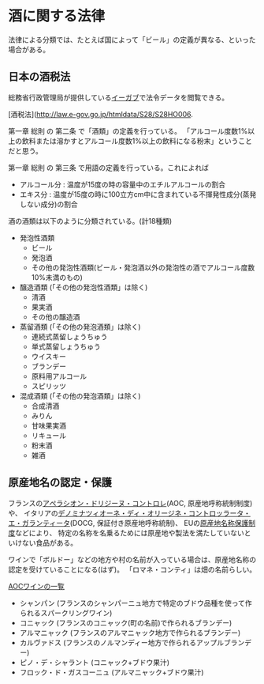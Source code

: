 # 酒に関する法律

法律による分類では、たとえば国によって「ビール」の定義が異なる、といった場合がある。

## 日本の酒税法
総務省行政管理局が提供している[イーガブ](http://law.e-gov.go.jp/cgi-bin/idxsearch.cgi)で法令データを閲覧できる。

[酒税法](http://law.e-gov.go.jp/htmldata/S28/S28HO006.

第一章 総則 の 第二条 で「酒類」の定義を行っている。
「アルコール度数1%以上の飲料または溶かすとアルコール度数1%以上の飲料になる粉末」ということだと思う。

第一章 総則 の 第三条 で用語の定義を行っている。これによれば

 - アルコール分 : 温度が15度の時の容量中のエチルアルコールの割合
 - エキス分 : 温度が15度の時に100立方cm中に含まれている不揮発性成分(蒸発しない成分)の割合

酒の酒類は以下のように分類されている。(計18種類)

 - 発泡性酒類
   - ビール
   - 発泡酒
   - その他の発泡性酒類(ビール・発泡酒以外の発泡性の酒でアルコール度数10%未満のもの)
 - 醸造酒類 (「その他の発泡性酒類」は除く)
   - 清酒
   - 果実酒
   - その他の醸造酒
 - 蒸留酒類 (「その他の発泡酒類」は除く)
   - 連続式蒸留しょうちゅう
   - 単式蒸留しょうちゅう
   - ウイスキー
   - ブランデー
   - 原料用アルコール
   - スピリッツ
 - 混成酒類 (「その他の発泡酒類」は除く)
   - 合成清酒
   - みりん
   - 甘味果実酒
   - リキュール
   - 粉末酒
   - 雑酒



## 原産地名の認定・保護
フランスの[アペラシオン・ドリジーヌ・コントロレ](http://ja.wikipedia.org/wiki/アペラシオン・ドリジーヌ・コントロレ)(AOC, 原産地呼称統制制度)や、
イタリアの[デノミナツィオーネ・ディ・オリージネ・コントロッラータ・エ・ガランティータ](http://ja.wikipedia.org/wiki/デノミナツィオーネ・ディ・オリージネ・コントロッラータ・エ・ガランティータ)(DOCG, 保証付き原産地呼称統制)、
EUの[原産地名称保護制度](http://ja.wikipedia.org/wiki/原産地名称保護制度)などにより、
特定の名称を名乗るためには原産地や製法を満たしていないといけない食品がある。

ワインで「ボルドー」などの地方や村の名前が入っている場合は、原産地名称の認定を受けていることになる(はず)。
「ロマネ・コンティ」は畑の名前らしい。

[AOCワインの一覧](http://ja.wikipedia.org/wiki/AOCワインの一覧)

 - シャンパン (フランスのシャンパーニュ地方で特定のブドウ品種を使って作られるスパークリングワイン)
 - コニャック (フランスのコニャック(町の名前)で作られるブランデー)
 - アルマニャック (フランスのアルマニャック地方で作られるブランデー)
 - カルヴァドス (フランスのノルマンディー地方で作られるアップルブランデー)
 - ピノ・デ・シャラント (コニャック+ブドウ果汁)
 - フロック・ド・ガスコーニュ (アルマニャック+ブドウ果汁)
